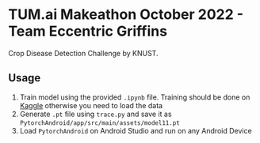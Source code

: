 # TUM.ai Makeathon October 2022 - Team Eccentric Griffins

Crop Disease Detection Challenge by KNUST.


## Usage

1. Train model using the provided `.ipynb` file. Training should be done on [Kaggle](https://www.kaggle.com/code/cookiefinder/tomato-leaf-mblnetv3) otherwise you need to load the data
2. Generate `.pt` file using `trace.py` and save it as `PytorchAndroid/app/src/main/assets/model11.pt`
3. Load `PytorchAndroid` on Android Studio and run on any Android Device
